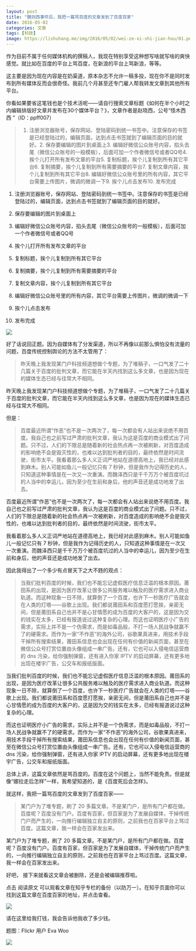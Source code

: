```yaml
---
layout: post
title: "魏则西事件后，我把一篇骂百度的文章发到了百度百家"
date: 2016-05-02
categories: 文章
tags: [科技]
image: https://lishuhang.me/img/2016/05/02/wei-ze-xi-shi-jian-hou/01.png
---
```


作为目前不属于任何媒体机构的撰稿人，我现在特别享受这种想写啥就写啥的爽快感觉。就比如在百度的平台上骂百度，在新浪的平台上骂新浪，等等。

这主要是因为现在内容是在奶渠道，原本杂志不允许一稿多投，现在你不是同时发布到所有媒体反而会很奇怪。我前几个月甚至还专门雇人帮我转发文章到其他所有平台。

你看如果要省这笔钱也是个技术活呢——请自行搜索文章标题《如何在半个小时之内编辑排版好文章并发布在30个媒体平台？》，文章作者是赵晓西，公号“怪木西西 ”（ID：ppff007）

> 1. 注册浏览器账号，保存网站、登陆密码到统一书签中。注意保存的书签是已经登陆过的，编辑页面，达到点击书签就到了编辑页面的目的就好。2. 保存要编辑的图片到桌面上3. 编辑好微信公众账号内容，掐头去尾（微信公众账号的一般模板），后面可加一个作者微信号或者QQ号4. 挨个儿打开所有发布文章的平台5. 复制标题，挨个儿复制到所有其它平台6. 复制摘要，挨个儿复制到所有需要摘要的平台7. 复制文章内容，挨个儿复制到所有其它平台8. 编辑好微信公众账号里的所有内容，其它平台需要上传图片，微调的微调一下9. 挨个儿点击发布10. 发布完成

1. 注册浏览器账号，保存网站、登陆密码到统一书签中。注意保存的书签是已经登陆过的，编辑页面，达到点击书签就到了编辑页面的目的就好。

2. 保存要编辑的图片到桌面上

3. 编辑好微信公众账号内容，掐头去尾（微信公众账号的一般模板），后面可加一个作者微信号或者QQ号

4. 挨个儿打开所有发布文章的平台

5. 复制标题，挨个儿复制到所有其它平台

6. 复制摘要，挨个儿复制到所有需要摘要的平台

7. 复制文章内容，挨个儿复制到所有其它平台

8. 编辑好微信公众账号里的所有内容，其它平台需要上传图片，微调的微调一下

9. 挨个儿点击发布

10. 发布完成

![](http://mmbiz.qpic.cn/mmbiz/AdRKyBVLoHLBYguxjeIwLu3DKtzLy58vlgMrAnnCNPzNaYLYsLyXmo80xvJbpRs7mdI92Z6PnWNjZcShP2uPjg/0?wx_fmt=jpeg)

好了话说回正题。因为自媒体有了分发渠道，所以不再像以前那么惧怕没有流量的问题，百度传统控制舆论的方法不太管用了：

> 昨天晚上我发现某门户科技频道想做个专题，为了堆稿子，一口气发了二十几篇关于百度的批判文章，而它能在半天内找到这么多文章，也是因为现在的媒体生态已经与往常大不相同。

昨天晚上我发现某门户科技频道想做个专题，为了堆稿子，一口气发了二十几篇关于百度的批判文章，而它能在半天内找到这么多文章，也是因为现在的媒体生态已经与往常大不相同。

但是：

> 百度最近所谓“作恶”也不是一次两次了，每一次都会有人站出来说绝不用百度。我自己也之前写过严肃的批判文章，我认为这是百度的商业模式出了问题。只不过，人们的下限总是随着新的社会热点再一次被刷新，对百度造成的影响绝不会是毁灭性的，也难以达到批判者的目的，最终依然是时间流驶，街市太平。我看着那么多人义正词严地站在道德高地上，我已经对此感到麻木。别人可能如鱼儿一般记忆只有 7 秒钟，但是我作为记得历史的人，只知道这种事情是在一次又一次重演。而魏泽西只是千千万万个被百度坑过的人当中的幸运儿，因为至少在生前和身后，他的声音还是成功地发了出去。

百度最近所谓“作恶”也不是一次两次了，每一次都会有人站出来说绝不用百度。我自己也之前写过严肃的批判文章，我认为这是百度的商业模式出了问题。只不过，人们的下限总是随着新的社会热点再一次被刷新，对百度造成的影响绝不会是毁灭性的，也难以达到批判者的目的，最终依然是时间流驶，街市太平。

我看着那么多人义正词严地站在道德高地上，我已经对此感到麻木。别人可能如鱼儿一般记忆只有 7 秒钟，但是我作为记得历史的人，只知道这种事情是在一次又一次重演。而魏泽西只是千千万万个被百度坑过的人当中的幸运儿，因为至少在生前和身后，他的声音还是成功地发了出去。

因此我得出了一个多少有点冒天下之大不韪的观点：

> 当我们批判百度的时候，我们也不能忘记虚假医疗信息泛滥的根本原因。莆田系的出现，是因为医疗改革让很多公共服务难以触及的医疗需求进入商业轨道。而这种现象一日不除，就算倒了一个百度，也许下一秒医疗广告就会在人类的灯塔——谷歌上出现。我们都说莆田系和百度愿打愿挨，亲密无间，但是莆田系自己也并不是心甘情愿的成为百度的大客户的，这是因为交的钱实在太多，已经有报道说过这种复杂的心理。而这也证明医疗小广告的需求，实际上并不是一个伪需求，而是如毒品般，不打一场人民战争就赢不了的硬需求。而作为一家“不作恶”的海外公司，谷歌果真进来，用技术手段干掉所有搜索结果，莆田系信息也会出现在任何有价值的新闻页面，甚至在微信公众号打赏位置由头像组成一串广告。还有，它也可以入侵电信运营商的 dns 污染，给你强制弹窗，还有进入你家 IPTV 的启动屏幕，还有更多地出现在楼宇广告，公交车和报纸版面。

当我们批判百度的时候，我们也不能忘记虚假医疗信息泛滥的根本原因。莆田系的出现，是因为医疗改革让很多公共服务难以触及的医疗需求进入商业轨道。而这种现象一日不除，就算倒了一个百度，也许下一秒医疗广告就会在人类的灯塔——谷歌上出现。我们都说莆田系和百度愿打愿挨，亲密无间，但是莆田系自己也并不是心甘情愿的成为百度的大客户的，这是因为交的钱实在太多，已经有报道说过这种复杂的心理。

而这也证明医疗小广告的需求，实际上并不是一个伪需求，而是如毒品般，不打一场人民战争就赢不了的硬需求。而作为一家“不作恶”的海外公司，谷歌果真进来，用技术手段干掉所有搜索结果，莆田系信息也会出现在任何有价值的新闻页面，甚至在微信公众号打赏位置由头像组成一串广告。还有，它也可以入侵电信运营商的 dns 污染，给你强制弹窗，还有进入你家 IPTV 的启动屏幕，还有更多地出现在楼宇广告，公交车和报纸版面。

总体上讲，这篇文章依然是骂百度的。百度在这个问题上，当然不能免责。但是就像“娜拉走后怎样”一样，我希望知道的，是《百度死后会怎样》。

就这样，我把一篇骂百度的文章发到了百度百家——

> 某门户为了堆专题，刷了 20 多篇文章。不是某门户，是所有门户都在做。百度呢？百度没有门户。百度有百家，但百家是为了发展自媒体，干掉传统门户而产生的，一向推行编辑独立自主的原则，之前我也在百家平台上骂过百度。这篇文章，我一样会在百家发出来。

某门户为了堆专题，刷了 20 多篇文章。不是某门户，是所有门户都在做。百度呢？百度没有门户。百度有百家，但百家是为了发展自媒体，干掉传统门户而产生的，一向推行编辑独立自主的原则，之前我也在百家平台上骂过百度。这篇文章，我一样会在百家发出来。

好吧， 接下来就看这文章会被删除，还是会被编辑推荐啦。

点击 阅读原文 可以观看文章在知乎专栏的备份（以防万一）。在知乎页面你可以找到这篇文章在百度百家的地址，并点击查看。

![](https://lishuhang.me/img/2016/05/02/wei-ze-xi-shi-jian-hou/01.png)

请在这里给我打钱，我会告诉他我收了多少钱。

题图：Flickr 用户 Eva Woo

![](https://lishuhang.me/img/2016/05/02/wei-ze-xi-shi-jian-hou/02.png)
